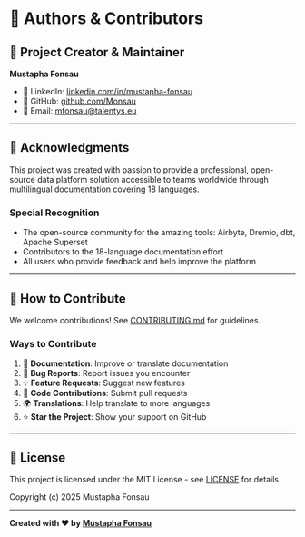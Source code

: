 # 👥 Authors & Contributors

## 🌟 Project Creator & Maintainer

**Mustapha Fonsau**
- 💼 LinkedIn: [linkedin.com/in/mustapha-fonsau](https://www.linkedin.com/in/mustapha-fonsau/)
- 🐙 GitHub: [github.com/Monsau](https://github.com/Monsau)
- 📧 Email: mfonsau@talentys.eu

---

## 🙏 Acknowledgments

This project was created with passion to provide a professional, open-source data platform solution accessible to teams worldwide through multilingual documentation covering 18 languages.

### Special Recognition

- The open-source community for the amazing tools: Airbyte, Dremio, dbt, Apache Superset
- Contributors to the 18-language documentation effort
- All users who provide feedback and help improve the platform

---

## 🤝 How to Contribute

We welcome contributions! See [CONTRIBUTING.md](CONTRIBUTING.md) for guidelines.

### Ways to Contribute

1. 📝 **Documentation**: Improve or translate documentation
2. 🐛 **Bug Reports**: Report issues you encounter
3. 💡 **Feature Requests**: Suggest new features
4. 🔧 **Code Contributions**: Submit pull requests
5. 🌍 **Translations**: Help translate to more languages
6. ⭐ **Star the Project**: Show your support on GitHub

---

## 📜 License

This project is licensed under the MIT License - see [LICENSE](LICENSE) for details.

Copyright (c) 2025 Mustapha Fonsau

---

**Created with ❤️ by [Mustapha Fonsau](https://www.linkedin.com/in/mustapha-fonsau/)**
